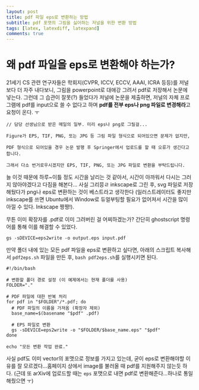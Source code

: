 ```yaml
---
layout: post
title: pdf 파일 eps로 변환하는 방법
subtitle: pdf 포맷의 그림을 싫어하는 저널을 위한 변환 방법
tags: [latex, latexdiff, latexpand]
comments: true
---
```


# 왜 pdf 파일을 eps로 변환해야 하는가?

21세기 CS 관련 연구자들은 학회지(CVPR, ICCV, ECCV, AAAI, ICRA 등등)를 저널보다 더 자주 내다보니, 그림을 powerpoint로 대애강 그려서 pdf로 저장해서 논문에 넣는다.
그런데 그 습관이 잘못(?) 들었다가 저널에 논문을 제출하면, 저널의 자체 프로그램에 pdf를 input으로 쓸 수 없다고 하며 **pdf를 전부 eps나 png 파일로 변경해라**고 요청이 온다. ㅜ

```commandline
// 담당 선생님으로 받은 메일의 일부. 미리 eps나 png로 그릴걸...

Figure가 EPS, TIF, PNG, 또는 JPG 등 그림 파일 형식으로 되어있으면 문제가 없지만,

PDF 형식으로 되어있을 경우 논문 발행 후 Springer에서 업로드를 할 때 오류가 생긴다고 합니다.

그래서 다소 번거로우시겠지만 EPS, TIF, PNG, 또는 JPG 파일로 변환을 부탁드립니다.
```

늘 이것 때문에 하루~이틀 정도 시간을 날리는 것 같아서, 시간이 아까워서 다시는 그러지 않아야겠다고 다짐을 해본다...
사실 그리믕ㄹ inkscape로 그린 후, svg 파일로 저장해뒀다가 png나 eps로 변환하는 것이 베스트라고 생각한다 (일러스트레이터도 좋지만 inkscape를 쓰면 Ubuntu에서 Window로 듀얼부팅할 필요가 없어져서 시간을 많이 아낄 수 있다. Inkscape 짱짱!).

무튼 이미 확장자를 .pdf로 이미 그려버린 걸 어찌하겠는가? 간단히 ghostscript 명령어를 통해 이를 해결할 수 있었다.
```shell
gs -sDEVICE=eps2write -o output.eps input.pdf
```

만약 폴더 내에 있는 모든 pdf 파일을 eps로 변환하고 싶다면, 아래의 스크립트 복사해서 `pdf2eps.sh` 파일을 만든 후, `bash pdf2eps.sh`를 실행시키면 된다.

```shell
#!/bin/bash

# 변환할 폴더 경로 설정 (이 예제에서는 현재 폴더를 사용)
FOLDER="."

# PDF 파일에 대한 반복 처리
for pdf in "$FOLDER"/*.pdf; do
  # PDF 파일의 이름을 가져옴 (확장자 제외)
  base_name=$(basename "$pdf" .pdf)

  # EPS 파일로 변환
  gs -sDEVICE=eps2write -o "$FOLDER/$base_name.eps" "$pdf"
done

echo "모든 변환 작업 완료."
```

사실 pdf도 이미 vector의 포맷으로 정보를 가지고 있는데, 굳이 eps로 변환해야할 이유를 잘 모르겠다...홈페이지 상에서 image를 불러올 때 pdf를 지원해주지 않는듯 하다.
(근데 또 arXiv에 업로드할 때는 `eps` 포맷으로 내면 pdf로 변환해준다...하나로 통일해줬으면 ㅜ)

